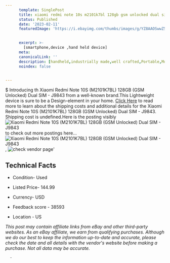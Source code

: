 ```yaml
---
      template: SinglePost
      title: xiaomi redmi note 10s m2101k7bl 128gb gsm unlocked dual sim j9843
      status: Published
      date: '2023-02-11'
      featuredImage: 'https://i.ebayimg.com/thumbs/images/g/YZ8AAOSwwZ5j4k50/s-l225.jpg'
       

      excerpt: >-
        [smartphone,device ,hand held device]
      meta:
      canonicalLink: ''
      description: [handheld,industrially made,well crafted,Portable,Mobile,Compact,Convenient,Lightweight,Maneuverable,Man-portable,Miniature,Carriable,Hand-held,Light,Holdable,Transportable,Mobile device,Pocket-sized,On-the-go,Wireless,Cordless,Compact size,Convenient size, smartphone,device ,hand held device]
      noindex: false
      

---
```

$
      Introducing th Xiaomi Redmi Note 10S (M2101K7BL) 128GB (GSM Unlocked) Dual SIM - J9843 from a well-known brand.This Lightweight device  is sure to be a Design-element in your home. [Click Here](https://www.ebay.com/itm/134440847161?hash=item1f4d4c8739%3Ag%3AYZ8AAOSwwZ5j4k50&mkevt=1&mkcid=1&mkrid=711-53200-19255-0&campid=%253CePNCampaignId%253E&customid=%253CreferenceId%253E&toolid=10049) to read more to learn about the shipping costs and additional details for the Xiaomi Redmi Note 10S (M2101K7BL) 128GB (GSM Unlocked) Dual SIM - J9843. Shipping cost is undefined.Here is the posting visibly ![Xiaomi Redmi Note 10S (M2101K7BL) 128GB (GSM Unlocked) Dual SIM - J9843](https://i.ebayimg.com/thumbs/images/g/YZ8AAOSwwZ5j4k50/s-l225.jpg) to check out more postings here... ![Xiaomi Redmi Note 10S (M2101K7BL) 128GB (GSM Unlocked) Dual SIM - J9843](https://i.ebayimg.com/images/g/YZ8AAOSwwZ5j4k50/s-l1600.jpg), ![check vendor page](https://origin-galleryplus.ebayimg.com/ws/web/134440847161_2_0_1/225x225.jpg,https://origin-galleryplus.ebayimg.com/ws/web/134440847161_3_0_1/225x225.jpg,https://origin-galleryplus.ebayimg.com/ws/web/134440847161_4_0_1/225x225.jpg,https://origin-galleryplus.ebayimg.com/ws/web/134440847161_5_0_1/225x225.jpg,https://origin-galleryplus.ebayimg.com/ws/web/134440847161_6_0_1/225x225.jpg,https://origin-galleryplus.ebayimg.com/ws/web/134440847161_7_0_1/225x225.jpg,https://origin-galleryplus.ebayimg.com/ws/web/134440847161_8_0_1/225x225.jpg)'

      

 ## Technical Facts 



     
      

 - Condition- Used 


      

 - Listed Price- 144.99 


      

 - Currency- USD 


      

 - Feedback score - 38593 


      

 - Location - US 


      
      

 *_This post may contain affiliate links from eBay and other third-party websites. As an eBay affiliate, we earn from qualifying purchases. Although we do our best to keep the information up-to-date and accurate, please check the date and all details with the vendor's website before making a purchase. Not all data may be accurate._*




      -
